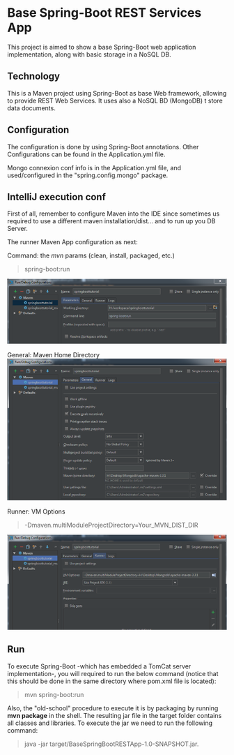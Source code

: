 Base Spring-Boot REST Services App
=======================================

This project is aimed to show a base Spring-Boot web application implementation, along with basic storage in a NoSQL DB.

Technology
---------------------------
This is a Maven project using Spring-Boot as base Web framework, allowing to provide REST Web Services. It uses also a NoSQL BD (MongoDB) t store data documents.

Configuration
---------------------------
The configuration is done by using Spring-Boot annotations. Other Configurations can be found in the Application.yml file.

Mongo connexion conf info is in the Application.yml file, and used/configured in the "spring.config.mongo" package.

IntelliJ execution conf
---------------------------
First of all, remember to configure Maven into the IDE since sometimes us required to use a different maven installation/dist... and to run up you DB Server.

The runner Maven App configuration as next:

Command: the *mvn* params (clean, install, packaged, etc.)
> spring-boot:run

![Alt text](/images/intelliJRun_Params.PNG?raw=true)

General: Maven Home Directory
![Alt text](/images/intelliJRun_General.PNG?raw=true)

Runner: VM Options
> -Dmaven.multiModuleProjectDirectory=Your_MVN_DIST_DIR

![Alt text](/images/intelliJRun_Runner.PNG?raw=true)

Run
---------------------------
To execute Spring-Boot -which has embedded a TomCat server implementation-, you will required to run the below command (notice that this should be done in the same directory where pom.xml file is located):

>mvn spring-boot:run

Also, the "old-school" procedure to execute it is by packaging by running **mvn package** in the shell. The resulting jar file in the target folder contains all classes and libraries. To execute the jar we need to run the following command:

>java -jar target/BaseSpringBootRESTApp-1.0-SNAPSHOT.jar.
